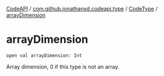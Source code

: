 [CodeAPI](../../index.md) / [com.github.jonathanxd.codeapi.type](../index.md) / [CodeType](index.md) / [arrayDimension](.)

# arrayDimension

`open val arrayDimension: Int`

Array dimension, 0 if this type is not an array.


